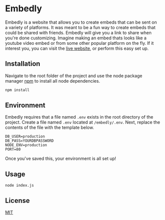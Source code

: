 # Embedly

Embedly is a website that allows you to create embeds that can be sent on a variety of platforms. It was meant to be a fun way to create embeds that could be shared with friends. Embedly will give you a link to share when you're done customizing. Imagine making an embed thats looks like a youtube video embed or from some other popular platform on the fly. If it interest you, you can visit the [live website](http://embedly.mrwebmd.com), or perform this easy set up.

## Installation

Navigate to the root folder of the project and use the node package manager [npm](https://docs.npmjs.com/downloading-and-installing-node-js-and-npm) to install all node dependencies.

```bash
npm install
```

## Environment
Embedly requires that a file named `.env` exists in the root directory of the project. Create a file named `.env` located at `/embedly/.env`. Next, replace the contents of the file with the template below.

```
DB_USER=production
DB_PASS=YOURDBPASSWORD
NODE_ENV=production
PORT=80
```
Once you've saved this, your environment is all set up!

## Usage
```
node index.js
```

## License
[MIT](https://mit-license.org/)